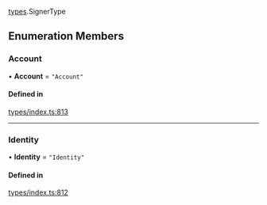 [types](../../Modules/Types/Types.md).SignerType

## Enumeration Members

### Account

• **Account** = ``"Account"``

#### Defined in

[types/index.ts:813](https://github.com/PolymeshAssociation/polymesh-sdk/blob/15be87e8/src/types/index.ts#L813)

___

### Identity

• **Identity** = ``"Identity"``

#### Defined in

[types/index.ts:812](https://github.com/PolymeshAssociation/polymesh-sdk/blob/15be87e8/src/types/index.ts#L812)
